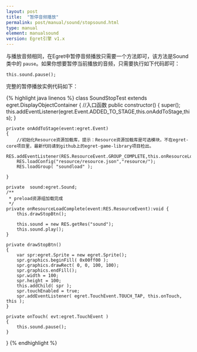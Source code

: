 ```yaml
---
layout: post
title:  "暂停音频播放"
permalink: post/manual/sound/stopsound.html
type: manual
element: manualsound
version: Egret引擎 v1.x
---
```


与播放音频相同，在Egret中暂停音频播放只需要一个方法即可，该方法是Sound类中的 `pause`。如果你想要暂停当前播放的音频，只需要执行如下代码即可：

`this.sound.pause();`

完整的暂停播放实例代码如下：


{% highlight java linenos %}
class SoundStopTest extends egret.DisplayObjectContainer
{
    //入口函数
    public constructor()
    {
        super();
        this.addEventListener(egret.Event.ADDED_TO_STAGE,this.onAddToStage,this);
    }

    private onAddToStage(event:egret.Event)
    {
        //初始化Resource资源加载库，提示：Resource资源加载库是可选模块，不在egret-core项目里，最新代码请到github上的egret-game-library项目检出。
        RES.addEventListener(RES.ResourceEvent.GROUP_COMPLETE,this.onResourceLoadComplete,this);
        RES.loadConfig("resource/resource.json","resource/");
        RES.loadGroup( "soundload" );

    }

    private  sound:egret.Sound;
    /**
     * preload资源组加载完成
     */
    private onResourceLoadComplete(event:RES.ResourceEvent):void {
        this.drawStopBtn();

        this.sound = new RES.getRes("sound");
        this.sound.play();
    }

    private drawStopBtn()
    {
        var spr:egret.Sprite = new egret.Sprite();
        spr.graphics.beginFill( 0x00ff00 );
        spr.graphics.drawRect( 0, 0, 100, 100);
        spr.graphics.endFill();
        spr.width = 100;
        spr.height = 100;
        this.addChild( spr );
        spr.touchEnabled = true;
        spr.addEventListener( egret.TouchEvent.TOUCH_TAP, this.onTouch, this );
    }

    private onTouch( evt:egret.TouchEvent )
    {
        this.sound.pause();
    }
}
{% endhighlight %}
